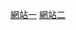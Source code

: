 <a href="https://homework10715134.github.io/nttu/20190918SC.html/">網站一</a>
<a href="https://homework10715134.github.io/nttu/20190918SC02.html">網站二</a>
